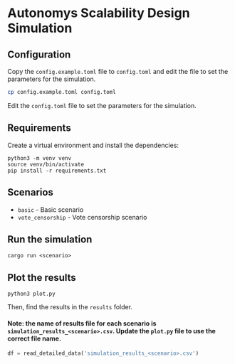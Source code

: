 # Autonomys Scalability Design Simulation

## Configuration
Copy the `config.example.toml` file to `config.toml` and edit the file to set the parameters for the simulation.

```bash
cp config.example.toml config.toml
```

Edit the `config.toml` file to set the parameters for the simulation.

## Requirements
Create a virtual environment and install the dependencies:
```
python3 -m venv venv
source venv/bin/activate
pip install -r requirements.txt
```

## Scenarios

- `basic` - Basic scenario
- `vote_censorship` - Vote censorship scenario

## Run the simulation
```
cargo run <scenario>
```

## Plot the results
```
python3 plot.py
```
Then, find the results in the `results` folder.

#### Note: the name of results file for each scenario is `simulation_results_<scenario>.csv`. Update the `plot.py` file to use the correct file name.

```python
df = read_detailed_data('simulation_results_<scenario>.csv')
```




